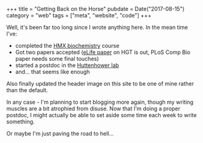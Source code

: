 +++
title = "Getting Back on the Horse"
pubdate = Date("2017-08-15")
category = "web"
tags = ["meta", "website", "code"]
+++

Well, it's been far too long since I wrote anything here. In the mean time I've:

- completed the [HMX biochemistry](https://onlinelearning.hms.harvard.edu/hmx/courses/hmx-biochemistry/) course
- Got two papers accepted ([eLife paper](https://doi.org/10.7554/eLife.22144) on HGT is out, PLoS Comp Bio paper needs some final touches)
- started a postdoc in the [Huttenhower lab](http://huttenhower.sph.harvard.edu/)
- and... that seems like enough

Also finally updated the header image on this site to be one of mine rather than
the default.

In any case - I'm planning to start blogging more again, though my writing
muscles are a bit atrophied from disuse. Now that I'm doing a proper postdoc,
I might actually be able to set aside some time each week to write something.

Or maybe I'm just paving the road to hell...
